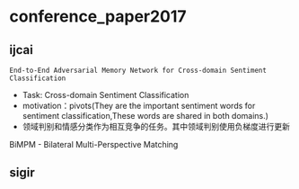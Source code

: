 # conference_paper2017

## ijcai
 `End-to-End Adversarial Memory Network for Cross-domain Sentiment Classification`

- Task: Cross-domain Sentiment Classification
- motivation：pivots(They are the important sentiment words for sentiment classification,These words are shared in both domains.)
- 领域判别和情感分类作为相互竞争的任务。其中领域判别使用负梯度进行更新

BiMPM - Bilateral Multi-Perspective Matching



## sigir




